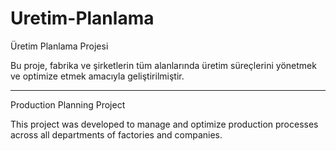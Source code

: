# Uretim-Planlama
Üretim Planlama Projesi

Bu proje, fabrika ve şirketlerin tüm alanlarında üretim süreçlerini yönetmek ve optimize etmek amacıyla geliştirilmiştir.

---

Production Planning Project

This project was developed to manage and optimize production processes across all departments of factories and companies.
